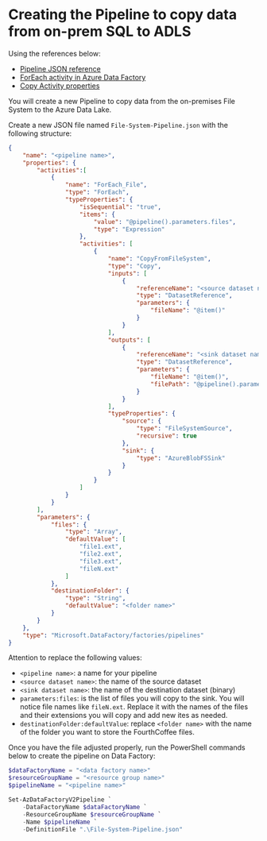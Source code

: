 # Creating the Pipeline to copy data from on-prem SQL to ADLS

Using the references below:

- [Pipeline JSON reference](https://docs.microsoft.com/en-us/azure/data-factory/concepts-pipelines-activities#pipeline-json)
- [ForEach activity in Azure Data Factory](https://docs.microsoft.com/en-us/azure/data-factory/control-flow-for-each-activity)
- [Copy Activity properties](https://docs.microsoft.com/en-us/azure/data-factory/connector-file-system#copy-activity-properties)

You will create a new Pipeline to copy data from the on-premises File System
to the Azure Data Lake.

Create a new JSON file named `File-System-Pipeline.json` with the following structure:


```json
{
    "name": "<pipeline name>",
    "properties": {
        "activities":[
            {
                "name": "ForEach_File",
                "type": "ForEach",
                "typeProperties": {
                    "isSequential": "true",
                    "items": {
                        "value": "@pipeline().parameters.files",
                        "type": "Expression"
                    },
                    "activities": [
                        {
                            "name": "CopyFromFileSystem",
                            "type": "Copy",
                            "inputs": [
                                {
                                    "referenceName": "<source dataset name>",
                                    "type": "DatasetReference",
                                    "parameters": {
                                        "fileName": "@item()"
                                    }
                                }
                            ],
                            "outputs": [
                                {
                                    "referenceName": "<sink dataset name>",
                                    "type": "DatasetReference",
                                    "parameters": {
                                        "fileName": "@item()",
                                        "filePath": "@pipeline().parameters.destinationFolder"
                                    }
                                }
                            ],
                            "typeProperties": {
                                "source": {
                                    "type": "FileSystemSource",
                                    "recursive": true
                                },
                                "sink": {
                                    "type": "AzureBlobFSSink"
                                }
                            }
                        }
                    ]
                }
            }
        ],
        "parameters": {
            "files": {
                "type": "Array",
                "defaultValue": [
                    "file1.ext",
                    "file2.ext",
                    "file3.ext",
                    "fileN.ext"
                ]
            },
            "destinationFolder": {
                "type": "String",
                "defaultValue": "<folder name>"
            }
        }
    },
    "type": "Microsoft.DataFactory/factories/pipelines"
}
```

Attention to replace the following values:

- `<pipeline name>`: a name for your pipeline
- `<source dataset name>`: the name of the source dataset
- `<sink dataset name>`: the name of the destination dataset (binary)
- `parameters:files`: is the list of files you will copy to the sink.
You will notice file names like `fileN.ext`. Replace it with the names
of the files and their extensions you will copy and add new ites as needed.
- `destinationFolder:defaultValue`: replace `<folder name>` with the name of
the folder you want to store the FourthCoffee files.

Once you have the file adjusted properly, run the PowerShell commands below
to create the pipeline on Data Factory:

```powershell
$dataFactoryName = "<data factory name>"
$resourceGroupName = "<resource group name>"
$pipelineName = "<pipeline name>"

Set-AzDataFactoryV2Pipeline `
    -DataFactoryName $dataFactoryName `
    -ResourceGroupName $resourceGroupName `
    -Name $pipelineName `
    -DefinitionFile ".\File-System-Pipeline.json"
```
